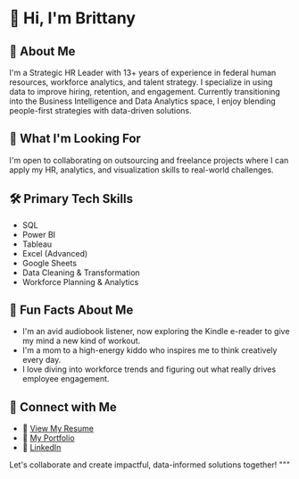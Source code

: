 # 👋 Hi, I'm Brittany

## 💼 About Me
I'm a Strategic HR Leader with 13+ years of experience in federal human resources, workforce analytics, and talent strategy. I specialize in using data to improve hiring, retention, and engagement. Currently transitioning into the Business Intelligence and Data Analytics space, I enjoy blending people-first strategies with data-driven solutions.

## 🎯 What I'm Looking For
I'm open to collaborating on outsourcing and freelance projects where I can apply my HR, analytics, and visualization skills to real-world challenges.

## 🛠️ Primary Tech Skills
- SQL
- Power BI
- Tableau
- Excel (Advanced)
- Google Sheets
- Data Cleaning & Transformation
- Workforce Planning & Analytics

## 🎉 Fun Facts About Me
- I'm an avid audiobook listener, now exploring the Kindle e-reader to give my mind a new kind of workout.
- I'm a mom to a high-energy kiddo who inspires me to think creatively every day.
- I love diving into workforce trends and figuring out what really drives employee engagement.

## 🔗 Connect with Me
- 📄 [View My Resume](https://docs.google.com/document/d/1VWWfr9yoA2830G0fVuzO0zr4mna-eNI1VUSBMrZUfp0/edit?usp=sharing)
- 💼 [My Portfolio](https://your-portfolio-link.com)
- 🔗 [LinkedIn](https://www.linkedin.com/in/brittany-williams-hr/)

Let's collaborate and create impactful, data-informed solutions together!
"""

